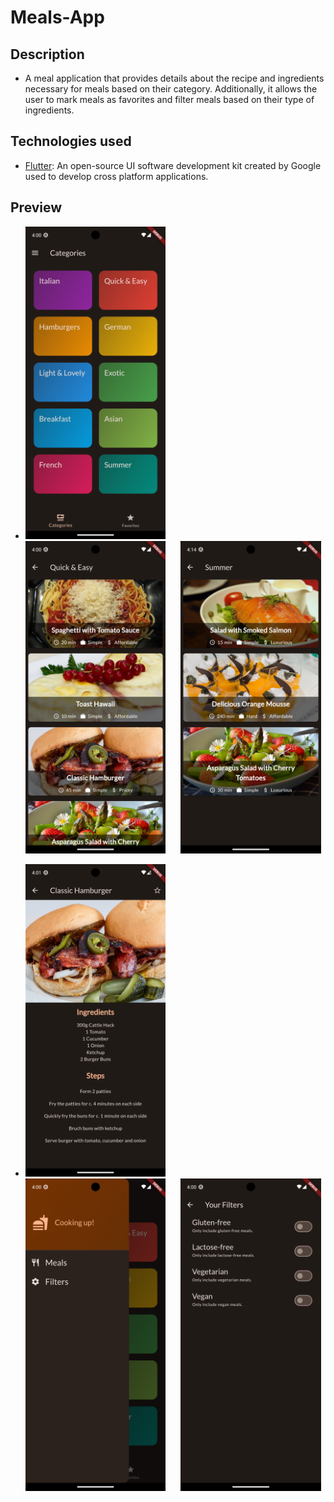 # Meals-App

## Description 

- A meal application that provides details about the recipe and ingredients necessary for meals based on their category. Additionally, it allows the user to mark meals as favorites and filter meals based on their type of ingredients.

## Technologies used

- [Flutter](https://flutter.dev/): An open-source UI software development kit created by Google used to develop cross platform applications.

## Preview

- <img src="/img/main.png" alt="Alt text" title="Main_Screen" height="500" style="padding-right: 20px;"> <img src="/img/meals.png" alt="Alt text" title="Meals_Screen" height="500" style="padding-right: 20px;">    <img src="/img/meals 2.png" alt="Alt text" title="Meals_Screen" height="500">

- <img src="/img/meal details.png" alt="Alt text" title="Meal_Details_Screen" height="500" style="padding-right: 20px;"> <img src="/img/side bar.png" alt="Alt text" title="Side_Bar" height="500" style="padding-right: 20px;">    <img src="/img/filters.png" alt="Alt text" title="Filters_Screen" height="500">


